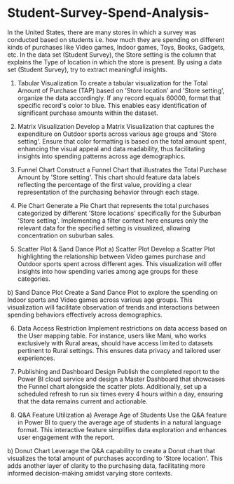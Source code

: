 # Student-Survey-Spend-Analysis-
In the United States, there are many stores in which a survey was
 conducted based on students i.e. how much they are spending on different kinds
 of purchases like Video games, Indoor games, Toys, Books, Gadgets, etc. In the
 data set (Student Survey), the Store setting is the column that explains the Type of
 location in which the store is present. By using a data set (Student Survey), try to
 extract meaningful insights.
 1. Tabular Visualization
To create a tabular visualization for the Total Amount of Purchase (TAP) based on 'Store location' and 'Store setting', organize the data accordingly. If any record equals 60000, format that specific record's color to blue. This enables easy identification of significant purchase amounts within the dataset.

2. Matrix Visualization
Develop a Matrix Visualization that captures the expenditure on Outdoor sports across various age groups and 'Store setting'. Ensure that color formatting is based on the total amount spent, enhancing the visual appeal and data readability, thus facilitating insights into spending patterns across age demographics.

3. Funnel Chart
Construct a Funnel Chart that illustrates the Total Purchase Amount by 'Store setting'. This chart should feature data labels reflecting the percentage of the first value, providing a clear representation of the purchasing behavior through each stage.

4. Pie Chart
Generate a Pie Chart that represents the total purchases categorized by different 'Store locations' specifically for the Suburban 'Store setting'. Implementing a filter context here ensures only the relevant data for the specified setting is visualized, allowing concentration on suburban sales.

5. Scatter Plot & Sand Dance Plot
a) Scatter Plot
Develop a Scatter Plot highlighting the relationship between Video games purchase and Outdoor sports spent across different ages. This visualization will offer insights into how spending varies among age groups for these categories.

b) Sand Dance Plot
Create a Sand Dance Plot to explore the spending on Indoor sports and Video games across various age groups. This visualization will facilitate observation of trends and interactions between spending behaviors effectively across demographics.

6. Data Access Restriction
Implement restrictions on data access based on the User mapping table. For instance, users like Mani, who works exclusively with Rural areas, should have access limited to datasets pertinent to Rural settings. This ensures data privacy and tailored user experiences.

7. Publishing and Dashboard Design
​Publish the completed report to the Power BI cloud service and design a Master Dashboard that showcases the Funnel chart alongside the scatter plots.​ Additionally, set up a scheduled refresh to run six times every 4 hours within a day, ensuring that the data remains current and actionable.

8. Q&A Feature Utilization
a) Average Age of Students
Use the Q&A feature in Power BI to query the average age of students in a natural language format. This interactive feature simplifies data exploration and enhances user engagement with the report.

b) Donut Chart
Leverage the Q&A capability to create a Donut chart that visualizes the total amount of purchases according to 'Store location'. This adds another layer of clarity to the purchasing data, facilitating more informed decision-making amidst varying store contexts.
